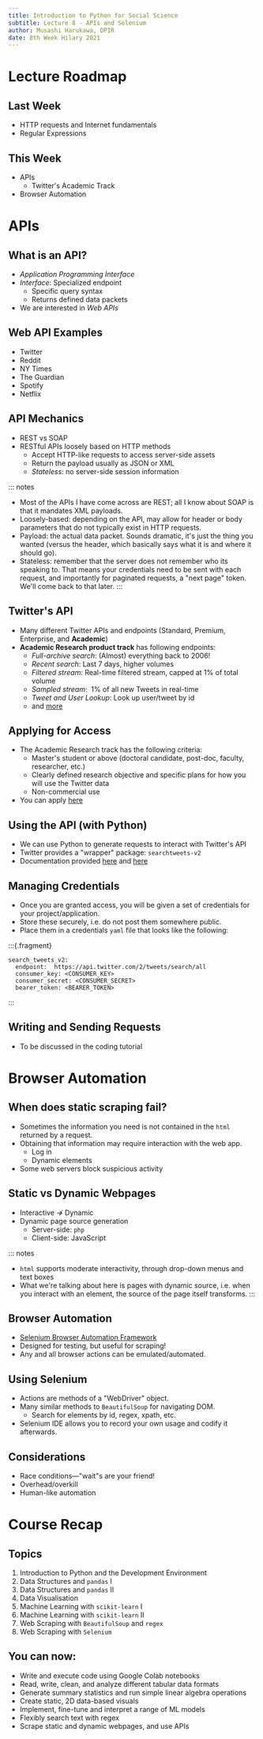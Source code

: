 ```yaml
---
title: Introduction to Python for Social Science
subtitle: Lecture 8 - APIs and Selenium
author: Musashi Harukawa, DPIR
date: 8th Week Hilary 2021
---
```


# Lecture Roadmap

## Last Week

- HTTP requests and Internet fundamentals
- Regular Expressions

## This Week

- APIs
	- Twitter's Academic Track
- Browser Automation

# APIs

## What is an API?

- _Application Programming Interface_
- _Interface_: Specialized endpoint
	- Specific query syntax
	- Returns defined data packets
- We are interested in _Web APIs_

## Web API Examples

- Twitter
- Reddit
- NY Times
- The Guardian
- Spotify
- Netflix

## API Mechanics

- REST vs SOAP
- RESTful APIs loosely based on HTTP methods
	- Accept HTTP-like requests to access server-side assets
	- Return the payload usually as JSON or XML
	- _Stateless_: no server-side session information

::: notes
- Most of the APIs I have come across are REST; all I know about SOAP is that it mandates XML payloads.
- Loosely-based: depending on the API, may allow for header or body parameters that do not typically exist in HTTP requests.
- Payload: the actual data packet. Sounds dramatic, it's just the thing you wanted (versus the header, which basically says what it is and where it should go).
- Stateless: remember that the server does not remember who its speaking to. That means your credentials need to be sent with each request, and importantly for paginated requests, a "next page" token. We'll come back to that later.
:::

## Twitter's API

- Many different Twitter APIs and endpoints (Standard, Premium, Enterprise, and **Academic**)
- **Academic Research product track** has following endpoints:
	- _Full-archive search_: (Almost) everything back to 2006!
	- _Recent search_: Last 7 days, higher volumes
	- _Filtered stream_: Real-time filtered stream, capped at 1% of total volume
	- _Sampled stream_: $~1\%$ of all new Tweets in real-time
	- _Tweet and User Lookup_: Look up user/tweet by id
	- and [more](https://developer.twitter.com/en/solutions/academic-research/products-for-researchers)

## Applying for Access

- The Academic Research track has the following criteria:
	- Master's student or above (doctoral candidate, post-doc, faculty, researcher, etc.)
	- Clearly defined research objective and specific plans for how you will use the Twitter data
	- Non-commercial use
- You can apply [here](https://developer.twitter.com/en/portal/petition/academic/is-it-right-for-you)

## Using the API (with Python)

- We can use Python to generate requests to interact with Twitter's API
- Twitter provides a "wrapper" package: `searchtweets-v2`
- Documentation provided [here](https://pypi.org/project/searchtweets-v2/) and [here](https://developer.twitter.com/en/docs/twitter-api/tweets/search/introduction)

## Managing Credentials

- Once you are granted access, you will be given a set of credentials for your project/application.
- Store these securely, i.e. do not post them somewhere public.
- Place them in a credentials `yaml` file that looks like the following:

:::{.fragment}
```{yaml}
search_tweets_v2:
  endpoint:  https://api.twitter.com/2/tweets/search/all
  consumer_key: <CONSUMER_KEY>
  consumer_secret: <CONSUMER_SECRET>
  bearer_token: <BEARER_TOKEN>
```
:::

## Writing and Sending Requests

- To be discussed in the coding tutorial

# Browser Automation

## When does static scraping fail?

- Sometimes the information you need is not contained in the `html` returned by a request.
- Obtaining that information may require interaction with the web app.
	- Log in
	- Dynamic elements
- Some web servers block suspicious activity

## Static vs Dynamic Webpages

- Interactive $\not\to$ Dynamic
- Dynamic page source generation
	- Server-side: `php`
	- Client-side: JavaScript

::: notes
- `html` supports moderate interactivity, through drop-down menus and text boxes
- What we're talking about here is pages with dynamic source, i.e. when you interact with an element, the source of the page itself transforms.
:::

## Browser Automation

- [Selenium Browser Automation Framework](https://www.selenium.dev/)
- Designed for testing, but useful for scraping!
- Any and all browser actions can be emulated/automated.

## Using Selenium

- Actions are methods of a "WebDriver" object.
- Many similar methods to `BeautifulSoup` for navigating DOM.
	- Search for elements by id, regex, xpath, etc.
- Selenium IDE allows you to record your own usage and codify it afterwards.

## Considerations

- Race conditions—"wait"s are your friend!
- Overhead/overkill
- Human-like automation

# Course Recap

## Topics

1. Introduction to Python and the Development Environment
2. Data Structures and `pandas` I
3. Data Structures and `pandas` II
4. Data Visualisation
5. Machine Learning with `scikit-learn` I
6. Machine Learning with `scikit-learn` II
7. Web Scraping with `BeautifulSoup` and `regex`
8. Web Scraping with `Selenium`

## You can now:

- Write and execute code using Google Colab notebooks
- Read, write, clean, and analyze different tabular data formats
- Generate summary statistics and run simple linear algebra operations
- Create static, 2D data-based visuals
- Implement, fine-tune and interpret a range of ML models
- Flexibly search text with regex
- Scrape static and dynamic webpages, and use APIs
